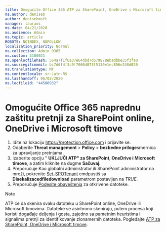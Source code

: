 ```yaml
---
title: Omogućite Office 365 ATP za SharePoint, OneDrive i Microsoft timove
ms.author: deniseb
author: denisebmsft
manager: laurawi
ms.date: 04/21/2020
ms.audience: Admin
ms.topic: article
ROBOTS: NOINDEX, NOFOLLOW
localization_priority: Normal
ms.collection: Admin_O365
ms.custom: 3100021
ms.openlocfilehash: 564a7f1f6a37e64dbd7d679878ebadbbe35f3fa0
ms.sourcegitcommit: bc7d6f4f3c9f7060d073f5130e1ec856e248d020
ms.translationtype: MT
ms.contentlocale: sr-Latn-RS
ms.lasthandoff: 06/02/2020
ms.locfileid: "44506932"
---
```

# <a name="enable-office-365-advanced-threat-protection-for-sharepoint-online-onedrive-and-microsoft-teams"></a>Omogućite Office 365 naprednu zaštitu pretnji za SharePoint online, OneDrive i Microsoft timove

1. Idite na lokaciju https://protection.office.com i prijavite se.
2. Odaberite **Threat management**  >  **Policy**  >  **bezbedne priloge**smernica za upravljanje pretnjama.
3. Izaberite opciju " **UKLJUČI ATP" za SharePoint, OneDrive i Microsoft timove**, a zatim kliknite na dugme **Sačuvaj**.
4. Preporučuje Kao globalni administrator ili SharePoint administrator na mreži, pokrenite [Set-SPOTenant](https://docs.microsoft.com/powershell/module/sharepoint-online/Set-SPOTenant?view=sharepoint-ps) cmdpustiš sa **Disekalizacedfiledownload** parametrom postavljen na *TRUE*.
5. Preporučuje [Podesite obaveštenja](https://docs.microsoft.com/microsoft-365/security/office-365-security/turn-on-atp-for-spo-odb-and-teams#set-up-alerts-for-detected-files) za otkrivene datoteke.

> [!NOTE]
> ATP će da skenira svaku datoteku u SharePoint online, OneDrive ili Microsoft timovima. Datoteke se asinhrono skeniraju, putem procesa koji koristi događaje deljenja i gosta, zajedno sa pametnim heuristima i signalima pretnji za identifikovanje zlonamernih datoteka. Pogledajte [ATP za SharePoint, OneDrive i Microsoft timove](https://docs.microsoft.com/microsoft-365/security/office-365-security/atp-for-spo-odb-and-teams).